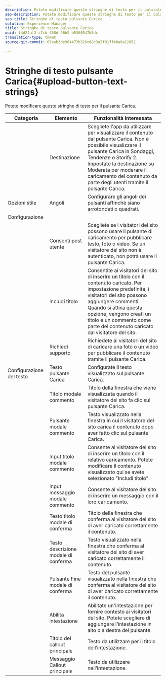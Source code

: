 ```yaml
---
description: Potete modificare queste stringhe di testo per il pulsante Carica.
seo-description: Potete modificare queste stringhe di testo per il pulsante Carica.
seo-title: Stringhe di testo pulsante Carica
solution: Experience Manager
title: Stringhe di testo pulsante Carica
uuid: f4d24af3-c7cb-468d-96b9-b5360047b5dc
translation-type: tm+mt
source-git-commit: 67aeb3de964473b326c88c3a3f81ff48a6a12652

---
```



# Stringhe di testo pulsante Carica{#upload-button-text-strings}

Potete modificare queste stringhe di testo per il pulsante Carica.



| Categoria | Elemento | Funzionalità interessata |
|---|---|---|
|  | Destinazione |  Scegliete l'app da utilizzare per visualizzare il contenuto dal pulsante Carica. Non è possibile visualizzare il pulsante Carica in Sondaggi, Tendenze o Storify 2. Impostate la destinazione su Moderata per moderare il caricamento del contenuto da parte degli utenti tramite il pulsante Carica. |
| Opzioni stile | Angoli |  Configurare gli angoli dei pulsanti affinché siano arrotondati o quadrati. |
| Configurazione |  |  |
|  | Consenti post utente | Scegliete se i visitatori del sito possono usare il pulsante di caricamento per pubblicare testo, foto o video. Se un visitatore del sito non è autenticato, non potrà usare il pulsante Carica. |
|  | Includi titolo | Consentite ai visitatori del sito di inserire un titolo con il contenuto caricato. Per impostazione predefinita, i visitatori del sito possono aggiungere commenti. Quando si attiva questa opzione, vengono creati un titolo e un commento come parte del contenuto caricato dal visitatore del sito. |
|  | Richiedi supporto | Richiedete ai visitatori del sito di caricare una foto o un video per pubblicare il contenuto tramite il pulsante Carica. |
| Configurazione del testo | Testo pulsante Carica |  Configurate il testo visualizzato sul pulsante Carica. |
|  | Titolo modale commento | Titolo della finestra che viene visualizzata quando il visitatore del sito fa clic sul pulsante Carica. |
|  | Pulsante modale commento | Testo visualizzato nella finestra in cui il visitatore del sito carica il contenuto dopo aver fatto clic sul pulsante Carica. |
|  | Input titolo modale commento | Consente al visitatore del sito di inserire un titolo con il relativo caricamento. Potete modificare il contenuto visualizzato qui se avete selezionato "Includi titolo". |
|  | Input messaggio modale commento | Consente al visitatore del sito di inserire un messaggio con il loro caricamento. |
|  | Testo titolo modale di conferma | Titolo della finestra che conferma al visitatore del sito di aver caricato correttamente il contenuto. |
|  | Testo descrizione modale di conferma | Testo visualizzato nella finestra che conferma al visitatore del sito di aver caricato correttamente il contenuto. |
|  | Pulsante Fine modale di conferma | Testo del pulsante visualizzato nella finestra che conferma al visitatore del sito di aver caricato correttamente il contenuto. |
|  | Abilita intestazione | Abilitate un'intestazione per fornire contesto ai visitatori del sito. Potete scegliere di aggiungere l’intestazione in alto o a destra del pulsante. |
|  | Titolo del callout principale | Testo da utilizzare per il titolo dell’intestazione. |
|  | Messaggio Callout principale |  Testo da utilizzare nell’intestazione. |


